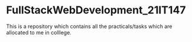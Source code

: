 # FullStackWebDevelopment_21IT147
This is a repository which contains all the practicals/tasks which are allocated to me in colllege.
